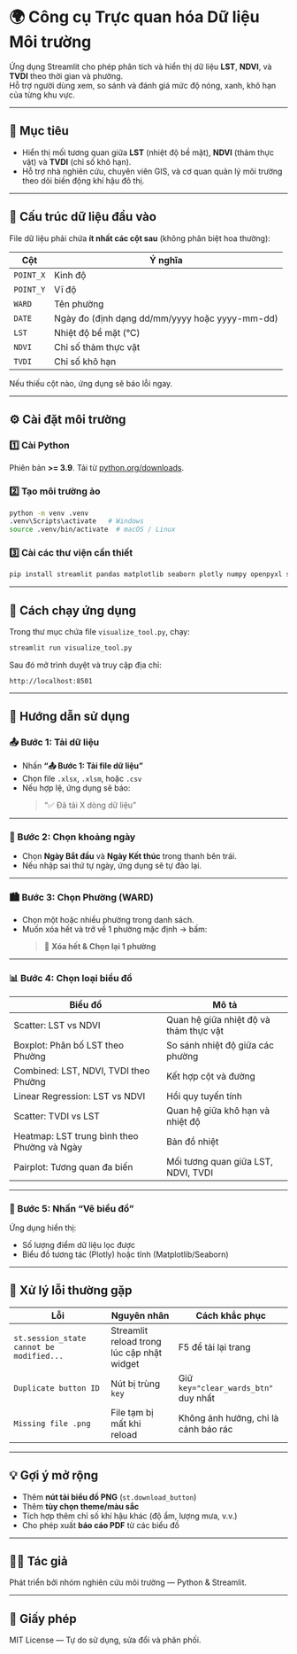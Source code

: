 
# 🌍 Công cụ Trực quan hóa Dữ liệu Môi trường

Ứng dụng Streamlit cho phép phân tích và hiển thị dữ liệu **LST**, **NDVI**, và **TVDI** theo thời gian và phường.  
Hỗ trợ người dùng xem, so sánh và đánh giá mức độ nóng, xanh, khô hạn của từng khu vực.

---

## 🧠 Mục tiêu
- Hiển thị mối tương quan giữa **LST** (nhiệt độ bề mặt), **NDVI** (thảm thực vật) và **TVDI** (chỉ số khô hạn).  
- Hỗ trợ nhà nghiên cứu, chuyên viên GIS, và cơ quan quản lý môi trường theo dõi biến động khí hậu đô thị.

---

## 🧩 Cấu trúc dữ liệu đầu vào

File dữ liệu phải chứa **ít nhất các cột sau** (không phân biệt hoa thường):

| Cột        | Ý nghĩa |
|-------------|----------|
| `POINT_X`   | Kinh độ |
| `POINT_Y`   | Vĩ độ |
| `WARD`      | Tên phường |
| `DATE`      | Ngày đo (định dạng dd/mm/yyyy hoặc yyyy-mm-dd) |
| `LST`       | Nhiệt độ bề mặt (°C) |
| `NDVI`      | Chỉ số thảm thực vật |
| `TVDI`      | Chỉ số khô hạn |

Nếu thiếu cột nào, ứng dụng sẽ báo lỗi ngay.

---

## ⚙️ Cài đặt môi trường

### 1️⃣ Cài Python
Phiên bản **>= 3.9**. Tải từ [python.org/downloads](https://www.python.org/downloads/).

### 2️⃣ Tạo môi trường ảo
```bash
python -m venv .venv
.venv\Scripts\activate   # Windows
source .venv/bin/activate  # macOS / Linux
```

### 3️⃣ Cài các thư viện cần thiết
```bash
pip install streamlit pandas matplotlib seaborn plotly numpy openpyxl statsmodels kaleido
```

---

## 🚀 Cách chạy ứng dụng

Trong thư mục chứa file `visualize_tool.py`, chạy:
```bash
streamlit run visualize_tool.py
```

Sau đó mở trình duyệt và truy cập địa chỉ:
```
http://localhost:8501
```

---

## 🧭 Hướng dẫn sử dụng

### 📤 Bước 1: Tải dữ liệu
- Nhấn **“📤 Bước 1: Tải file dữ liệu”**
- Chọn file `.xlsx`, `.xlsm`, hoặc `.csv`
- Nếu hợp lệ, ứng dụng sẽ báo:  
  > “✅ Đã tải X dòng dữ liệu”

---

### 📅 Bước 2: Chọn khoảng ngày
- Chọn **Ngày Bắt đầu** và **Ngày Kết thúc** trong thanh bên trái.  
- Nếu nhập sai thứ tự ngày, ứng dụng sẽ tự đảo lại.

---

### 🏙️ Bước 3: Chọn Phường (WARD)
- Chọn một hoặc nhiều phường trong danh sách.
- Muốn xóa hết và trở về 1 phường mặc định → bấm:  
  > 🧹 **Xóa hết & Chọn lại 1 phường**

---

### 📊 Bước 4: Chọn loại biểu đồ

| Biểu đồ | Mô tả |
|----------|--------|
| Scatter: LST vs NDVI | Quan hệ giữa nhiệt độ và thảm thực vật |
| Boxplot: Phân bố LST theo Phường | So sánh nhiệt độ giữa các phường |
| Combined: LST, NDVI, TVDI theo Phường | Kết hợp cột và đường |
| Linear Regression: LST vs NDVI | Hồi quy tuyến tính |
| Scatter: TVDI vs LST | Quan hệ giữa khô hạn và nhiệt độ |
| Heatmap: LST trung bình theo Phường và Ngày | Bản đồ nhiệt |
| Pairplot: Tương quan đa biến | Mối tương quan giữa LST, NDVI, TVDI |

---

### 🎨 Bước 5: Nhấn “Vẽ biểu đồ”
Ứng dụng hiển thị:
- Số lượng điểm dữ liệu lọc được  
- Biểu đồ tương tác (Plotly) hoặc tĩnh (Matplotlib/Seaborn)

---

## 🧰 Xử lý lỗi thường gặp

| Lỗi | Nguyên nhân | Cách khắc phục |
|------|--------------|----------------|
| `st.session_state cannot be modified...` | Streamlit reload trong lúc cập nhật widget | F5 để tải lại trang |
| `Duplicate button ID` | Nút bị trùng `key` | Giữ `key="clear_wards_btn"` duy nhất |
| `Missing file .png` | File tạm bị mất khi reload | Không ảnh hưởng, chỉ là cảnh báo rác |

---

## 💡 Gợi ý mở rộng
- Thêm **nút tải biểu đồ PNG** (`st.download_button`)  
- Thêm **tùy chọn theme/màu sắc**  
- Tích hợp thêm chỉ số khí hậu khác (độ ẩm, lượng mưa, v.v.)  
- Cho phép xuất **báo cáo PDF** từ các biểu đồ

---

## 👨‍💻 Tác giả
Phát triển bởi nhóm nghiên cứu môi trường — Python & Streamlit.

---

## 📜 Giấy phép
MIT License — Tự do sử dụng, sửa đổi và phân phối.
